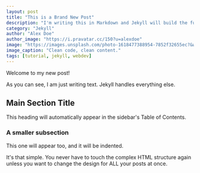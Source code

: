 ```yaml
---
layout: post
title: "This is a Brand New Post"
description: "I'm writing this in Markdown and Jekyll will build the full page automatically."
category: "Jekyll"
author: "Alex Doe"
author_image: "https://i.pravatar.cc/150?u=alexdoe"
image: "https://images.unsplash.com/photo-1618477388954-7852f32655ec?&w=1200&q=80"
image_caption: "Clean code, clean content."
tags: [tutorial, jekyll, webdev]
---
```


Welcome to my new post!

As you can see, I am just writing text. Jekyll handles everything else.

## Main Section Title
This heading will automatically appear in the sidebar's Table of Contents.

### A smaller subsection
This one will appear too, and it will be indented.

It's that simple. You never have to touch the complex HTML structure again unless you want to change the design for ALL your posts at once.